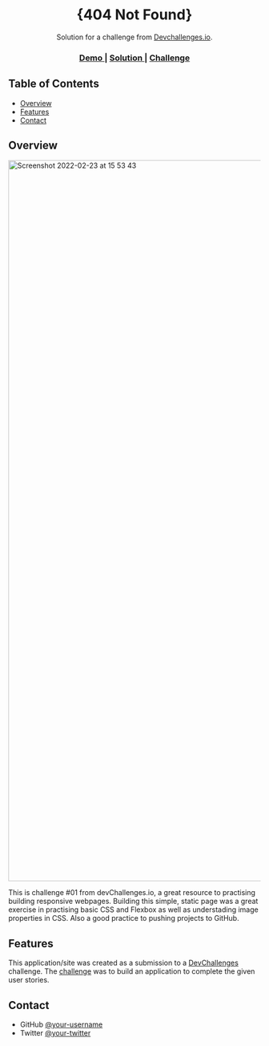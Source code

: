 <!-- Please update value in the {}  -->

<h1 align="center">{404 Not Found}</h1>

<div align="center">
   Solution for a challenge from  <a href="http://devchallenges.io" target="_blank">Devchallenges.io</a>.
</div>

<div align="center">
  <h3>
    <a href="https://{your-demo-link.your-domain}">
      Demo
    </a>
    <span> | </span>
    <a href="https://{your-url-to-the-solution}">
      Solution
    </a>
    <span> | </span>
    <a href="https://devchallenges.io/challenges/wBunSb7FPrIepJZAg0sY">
      Challenge
    </a>
  </h3>
</div>

<!-- TABLE OF CONTENTS -->

## Table of Contents

- [Overview](#overview)
- [Features](#features)
- [Contact](#contact)

<!-- OVERVIEW -->

## Overview

<img width="1437" alt="Screenshot 2022-02-23 at 15 53 43" src="https://user-images.githubusercontent.com/89296394/155344144-b41ffbff-bb60-4fe0-8344-b9a22295172a.png">

This is challenge #01 from devChallenges.io, a great resource to practising building responsive webpages. 
Building this simple, static page was a great exercise in practising basic CSS and Flexbox as well as understading image properties in CSS. 
Also a good practice to pushing projects to GitHub.


## Features

<!-- List the features of your application or follow the template. Don't share the figma file here :) -->

This application/site was created as a submission to a [DevChallenges](https://devchallenges.io/challenges) challenge. The [challenge](https://devchallenges.io/challenges/wBunSb7FPrIepJZAg0sY) was to build an application to complete the given user stories.


## Contact

- GitHub [@your-username](https://{github.com/NazChini})
- Twitter [@your-twitter](https://{twitter.com/NazChini})
